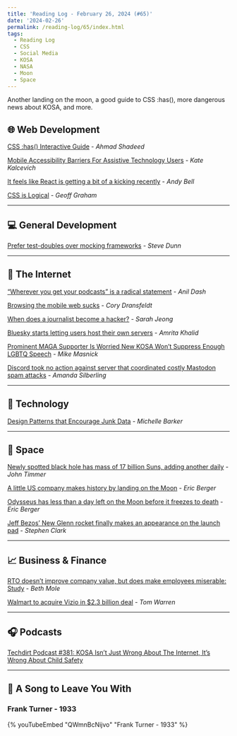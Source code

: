 ```yaml
---
title: 'Reading Log - February 26, 2024 (#65)'
date: '2024-02-26'
permalink: /reading-log/65/index.html
tags:
  - Reading Log
  - CSS
  - Social Media
  - KOSA
  - NASA
  - Moon
  - Space
---
```


Another landing on the moon, a good guide to CSS :has(), more dangerous news about KOSA, and more.
<!-- excerpt -->

## 🌐 Web Development

[CSS :has() Interactive Guide](https://ishadeed.com/article/css-has-guide/) - *Ahmad Shadeed*

[Mobile Accessibility Barriers For Assistive Technology Users](https://www.smashingmagazine.com/2024/02/mobile-accessibility-barriers-assistive-technology-users/) - *Kate Kalcevich*

[It feels like React is getting a bit of a kicking recently](https://piccalil.li/blog/react-is-getting-a-bit-of-a-kicking-recently/) - *Andy Bell*

[CSS is Logical](https://geoffgraham.me/css-is-logical/) - *Geoff Graham*

---

## 💻 General Development

[Prefer test-doubles over mocking frameworks](https://dunnhq.com/posts/2024/prefer-test-doubles-over-mocking/) - *Steve Dunn*

---

## 📡 The Internet

[“Wherever you get your podcasts” is a radical statement](https://www.anildash.com//2024/02/06/wherever-you-get-podcasts/) - *Anil Dash*

[Browsing the mobile web sucks](https://coryd.dev/posts/2024/browsing-the-mobile-web-sucks/) - *Cory Dransfeldt*

[When does a journalist become a hacker?](https://www.theverge.com/2024/2/23/24081656/tim-burke-journalism-hacking-cfaa) - *Sarah Jeong*

[Bluesky starts letting users host their own servers](https://www.theverge.com/2024/2/22/24080334/bluesky-self-hosting-servers-data-federated) - *Amrita Khalid*

[Prominent MAGA Supporter Is Worried New KOSA Won’t Suppress Enough LGBTQ Speech](https://www.techdirt.com/2024/02/21/prominent-maga-supporter-is-worried-new-kosa-wont-suppress-enough-lgbtq-speech/) - *Mike Masnick*

[Discord took no action against server that coordinated costly Mastodon spam attacks](https://techcrunch.com/2024/02/21/discord-took-no-action-against-server-that-coordinated-costly-mastodon-spam-attacks/) - *Amanda Silberling*

---

## 🔌 Technology

[Design Patterns that Encourage Junk Data](https://css-irl.info/design-patterns-that-encourage-junk-data/?ref=sidebar) - *Michelle Barker*

---

## 🚀 Space

[Newly spotted black hole has mass of 17 billion Suns, adding another daily](https://arstechnica.com/science/2024/02/a-sun-a-day-brightest-quasar-found-yet-is-eating-a-lot/) - *John Timmer*

[A little US company makes history by landing on the Moon](https://arstechnica.com/space/2024/02/a-little-us-company-makes-history-by-landing-on-the-moon-but-questions-remain/) - *Eric Berger*

[Odysseus has less than a day left on the Moon before it freezes to death](https://arstechnica.com/space/2024/02/nasa-found-the-private-lander-on-the-moon-but-its-lifetime-is-running-short/) - *Eric Berger*

[Jeff Bezos’ New Glenn rocket finally makes an appearance on the launch pad](https://arstechnica.com/space/2024/02/big-year-ahead-says-jeff-bezos-as-new-glenn-rocket-rolls-to-launch-pad/) - *Stephen Clark*

---

## 📈 Business & Finance

[RTO doesn’t improve company value, but does make employees miserable: Study](https://arstechnica.com/science/2024/02/rto-doesnt-improve-company-value-but-does-make-employees-miserable-study/) - *Beth Mole*

[Walmart to acquire Vizio in $2.3 billion deal](https://www.theverge.com/2024/2/20/24078060/walmart-vizio-acquisition-deal) - *Tom Warren*

---

## 🎧 Podcasts

[Techdirt Podcast #381: KOSA Isn’t Just Wrong About The Internet, It’s Wrong About Child Safety](https://www.techdirt.com/2024/02/21/techdirt-podcast-episode-381-kosa-isnt-just-wrong-about-the-internet-its-wrong-about-child-safety/)

---

## 🎵 A Song to Leave You With

<h3 class="music">Frank Turner - 1933</h3>

{% youTubeEmbed "QWmnBcNijvo" "Frank Turner - 1933" %}

